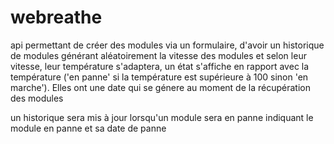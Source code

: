 # webreathe

api permettant de créer des modules via un formulaire, d'avoir un historique de modules générant aléatoirement la vitesse des modules et selon leur vitesse, leur température s'adaptera, un état s'affiche en rapport avec la température ('en panne' si la température est supérieure à 100 sinon 'en marche'). Elles ont une date qui se génere au moment de la récupération des modules

un historique sera mis à jour lorsqu'un module sera en panne indiquant le module en panne et sa date de panne 
